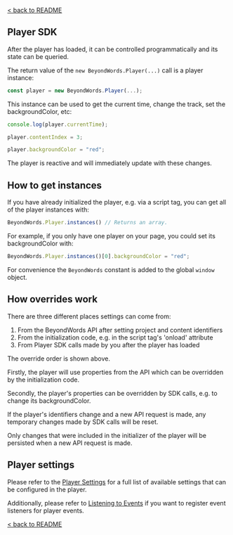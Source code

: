 [< back to README](https://github.com/BeyondWords-io/player#readme)

## Player SDK

After the player has loaded, it can be controlled programmatically and its state can be queried.

The return value of the `new BeyondWords.Player(...)` call is a player instance:

```javascript
const player = new BeyondWords.Player(...);
```

This instance can be used to get the current time, change the track, set the backgroundColor, etc:

```javascript
console.log(player.currentTime);

player.contentIndex = 3;

player.backgroundColor = "red";
```

The player is reactive and will immediately update with these changes.

## How to get instances

If you have already initialized the player, e.g. via a script tag, you can get all of the player instances with:

```javascript
BeyondWords.Player.instances() // Returns an array.
```

For example, if you only have one player on your page, you could set its backgroundColor with:

```javascript
BeyondWords.Player.instances()[0].backgroundColor = "red";
```

For convenience the `BeyondWords` constant is added to the global `window` object.

## How overrides work

There are three different places settings can come from:

1. From the BeyondWords API after setting project and content identifiers
2. From the initialization code, e.g. in the script tag's 'onload' attribute
3. From Player SDK calls made by you after the player has loaded

The override order is shown above.

Firstly, the player will use properties from the API which can be overridden by the initialization code.

Secondly, the player's properties can be overridden by SDK calls, e.g. to change its backgroundColor.

If the player's identifiers change and a new API request is made, any temporary changes made by SDK calls will be reset.

Only changes that were included in the initializer of the player will be persisted when a new API request is made.

## Player settings

Please refer to the [Player Settings](./player-settings.md) for a full list of available settings that can be configured in the player.

Additionally, please refer to [Listening to Events](./listening-to-events.md) if you want to register event listeners for player events.

[< back to README](https://github.com/BeyondWords-io/player#readme)
